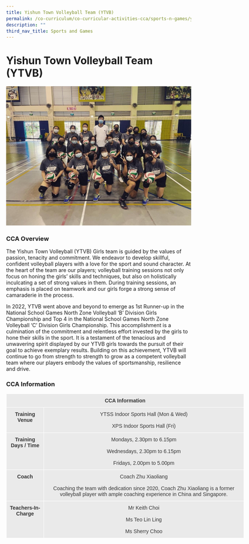 ```yaml
---
title: Yishun Town Volleyball Team (YTVB)
permalink: /co-curriculum/co-curricular-activities-cca/sports-n-games/yishun-town-volleyball-team-ytvb/
description: ""
third_nav_title: Sports and Games
---
```

# **Yishun Town Volleyball Team (YTVB)**

![](/images/ytvb.jpeg)


### CCA Overview

The Yishun Town Volleyball (YTVB) Girls team is guided by the values of passion, tenacity and commitment. We endeavor to develop skillful, confident volleyball players with a love for the sport and sound character. At the heart of the team are our players; volleyball training sessions not only focus on honing the girls’ skills and techniques, but also on holistically inculcating a set of strong values in them. During training sessions, an emphasis is placed on teamwork and our girls forge a strong sense of camaraderie in the process.

In 2022, YTVB went above and beyond to emerge as 1st Runner-up in the National School Games North Zone Volleyball ‘B’ Division Girls Championship and Top 4 in the National School Games North Zone Volleyball ‘C’ Division Girls Championship. This accomplishment is a culmination of the commitment and relentless effort invested by the girls to hone their skills in the sport. It is a testament of the tenacious and unwavering spirit displayed by our YTVB girls towards the pursuit of their goal to achieve exemplary results. Building on this achievement, YTVB will continue to go from strength to strength to grow as a competent volleyball team where our players embody the values of sportsmanship, resilience and drive.

### CCA Information


<table style="border-collapse:collapse;border-spacing:0;table-layout: fixed; width: 648px" class="tg"><colgroup><col style="width: 102px"><col style="width: 546px"></colgroup><thead><tr><th style="background-color:#EAEAEA;border-color:#ffffff;border-style:solid;border-width:1px;color:#333;font-family:Arial, sans-serif;font-size:14px;font-weight:bold;overflow:hidden;padding:10px 5px;text-align:center;vertical-align:top;word-break:normal" colspan="2">CCA Information</th></tr></thead><tbody><tr><td style="background-color:#EAEAEA;border-color:#ffffff;border-style:solid;border-width:1px;color:#333;font-family:Arial, sans-serif;font-size:14px;font-weight:bold;overflow:hidden;padding:10px 5px;text-align:center;vertical-align:top;word-break:normal">Training Venue</td><td style="background-color:#EAEAEA;border-color:#ffffff;border-style:solid;border-width:1px;color:#333;font-family:Arial, sans-serif;font-size:14px;overflow:hidden;padding:10px 5px;text-align:center;vertical-align:top;word-break:normal">YTSS Indoor Sports Hall (Mon &amp; Wed)<br><br>XPS Indoor Sports Hall (Fri)         </td></tr><tr><td style="background-color:#EAEAEA;border-color:#ffffff;border-style:solid;border-width:1px;color:#333;font-family:Arial, sans-serif;font-size:14px;font-weight:bold;overflow:hidden;padding:10px 5px;text-align:center;vertical-align:top;word-break:normal">Training Days / Time</td><td style="background-color:#EAEAEA;border-color:#ffffff;border-style:solid;border-width:1px;color:#333;font-family:Arial, sans-serif;font-size:14px;overflow:hidden;padding:10px 5px;text-align:center;vertical-align:top;word-break:normal">Mondays, 2.30pm to 6.15pm<br><br>Wednesdays, 2.30pm to 6.15pm<br><br>Fridays, 2.00pm to 5.00pm</td></tr><tr><td style="background-color:#EAEAEA;border-color:#ffffff;border-style:solid;border-width:1px;color:#333;font-family:Arial, sans-serif;font-size:14px;font-weight:bold;overflow:hidden;padding:10px 5px;text-align:center;vertical-align:top;word-break:normal">Coach</td><td style="background-color:#EAEAEA;border-color:#ffffff;border-style:solid;border-width:1px;color:#333;font-family:Arial, sans-serif;font-size:14px;overflow:hidden;padding:10px 5px;text-align:center;vertical-align:top;word-break:normal">Coach Zhu Xiaoliang<br><br> Coaching the team with dedication since 2020, Coach Zhu Xiaoliang is a former volleyball player with ample coaching experience in China and Singapore.</td></tr><tr><td style="background-color:#EAEAEA;border-color:#ffffff;border-style:solid;border-width:1px;color:#333;font-family:Arial, sans-serif;font-size:14px;font-weight:bold;overflow:hidden;padding:10px 5px;text-align:center;vertical-align:top;word-break:normal">Teachers-In-Charge</td><td style="background-color:#EAEAEA;border-color:#ffffff;border-style:solid;border-width:1px;color:#333;font-family:Arial, sans-serif;font-size:14px;overflow:hidden;padding:10px 5px;text-align:center;vertical-align:top;word-break:normal">Mr Keith Choi<br><br>Ms Teo Lin Ling<br><br>Ms Sherry Choo</td></tr></tbody></table>